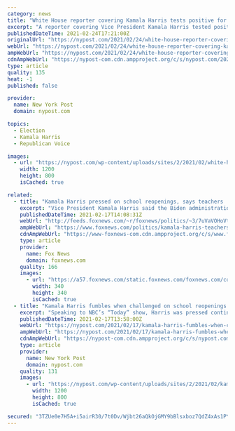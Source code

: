 ```yaml
---
category: news
title: "White House reporter covering Kamala Harris tests positive for COVID-19"
excerpt: "A reporter covering Vice President Kamala Harris tested positive for the coronavirus on Wednesday, forcing a thorough cleaning of the White House briefing room before this afternoon’s press"
publishedDateTime: 2021-02-24T17:21:00Z
originalUrl: "https://nypost.com/2021/02/24/white-house-reporter-covering-kamala-harris-contracts-covid-19/"
webUrl: "https://nypost.com/2021/02/24/white-house-reporter-covering-kamala-harris-contracts-covid-19/"
ampWebUrl: "https://nypost.com/2021/02/24/white-house-reporter-covering-kamala-harris-contracts-covid-19/amp/"
cdnAmpWebUrl: "https://nypost-com.cdn.ampproject.org/c/s/nypost.com/2021/02/24/white-house-reporter-covering-kamala-harris-contracts-covid-19/amp/"
type: article
quality: 135
heat: -1
published: false

provider:
  name: New York Post
  domain: nypost.com

topics:
  - Election
  - Kamala Harris
  - Republican Voice

images:
  - url: "https://nypost.com/wp-content/uploads/sites/2/2021/02/white-house-reporter-covid.jpg?quality=90&strip=all&w=1200"
    width: 1200
    height: 800
    isCached: true

related:
  - title: "Kamala Harris pressed on school reopenings, says teachers 'should be a priority' in receiving COVID vacccine"
    excerpt: "Vice President Kamala Harris said the Biden administration believes teachers \"should be a priority\" in receiving the coronavirus vaccine as parents and educators clash over whether it is safe for teachers to return to the classroom without inoculations against COVID-19."
    publishedDateTime: 2021-02-17T14:08:31Z
    webUrl: "http://feeds.foxnews.com/~r/foxnews/politics/~3/7uVaVOHoVtc/kamala-harris-teachers-priority-coronavirus-vaccines"
    ampWebUrl: "https://www.foxnews.com/politics/kamala-harris-teachers-priority-coronavirus-vaccines.amp"
    cdnAmpWebUrl: "https://www-foxnews-com.cdn.ampproject.org/c/s/www.foxnews.com/politics/kamala-harris-teachers-priority-coronavirus-vaccines.amp"
    type: article
    provider:
      name: Fox News
      domain: foxnews.com
    quality: 166
    images:
      - url: "https://a57.foxnews.com/static.foxnews.com/foxnews.com/content/uploads/2020/10/340/340/brooke-singman-headshot.jpg?ve=1&tl=1"
        width: 340
        height: 340
        isCached: true
  - title: "Kamala Harris fumbles when challenged on school reopenings in ‘Today’ interview"
    excerpt: "Speaking to NBC’s “Today” show, Harris was pressed continually on the CDC’s guidance released last week on their phased re-opening of schools, specifically on the point"
    publishedDateTime: 2021-02-17T13:58:00Z
    webUrl: "https://nypost.com/2021/02/17/kamala-harris-fumbles-when-challenged-on-school-reopenings/"
    ampWebUrl: "https://nypost.com/2021/02/17/kamala-harris-fumbles-when-challenged-on-school-reopenings/amp/"
    cdnAmpWebUrl: "https://nypost-com.cdn.ampproject.org/c/s/nypost.com/2021/02/17/kamala-harris-fumbles-when-challenged-on-school-reopenings/amp/"
    type: article
    provider:
      name: New York Post
      domain: nypost.com
    quality: 131
    images:
      - url: "https://nypost.com/wp-content/uploads/sites/2/2021/02/kamala-today.jpg?quality=90&strip=all&w=1200"
        width: 1200
        height: 800
        isCached: true

secured: "3TZUe0e7H5A+i5airR30/7t0Dv/Wjbt26aQkOjGMY9bBlsxboz7QdZ4xAs1PY58ogMSc+onG51Mhq6RcDYcHxoHbxZvcp8V32HnroZYqn6XMWnYzkcyT1ZyxP04dK/wo4opy4x1OCYZC3qx7aNujbFadKn9p0u2qbfvrlNdyoG+O0TBG0aCCHfbLSaitEIyFB5bhw2jcD0ro8hP54/qi0k8MZaUiC0UIAPWS+ZYaw0KfYP8BSBjEnbk+IiFnXF14rfN8dkSb2b1UfUUFmyIr+Auhub7XfCepiUikL904mZNVjVemmBruN/8xc+Ih4JsXUy1S7nM6J9IXkUV8+OD0wayBELxCR0MWIPZhd1hxWy8=;+l+N9t8OkPbHCBPCK4Q3PQ=="
---
```



